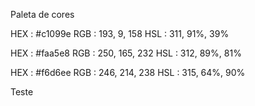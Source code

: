 Paleta de cores

HEX : #c1099e
RGB : 193, 9, 158
HSL  : 311, 91%, 39%

HEX : #faa5e8
RGB : 250, 165, 232
HSL  : 312, 89%, 81%

HEX : #f6d6ee
RGB : 246, 214, 238
HSL  : 315, 64%, 90%

Teste 